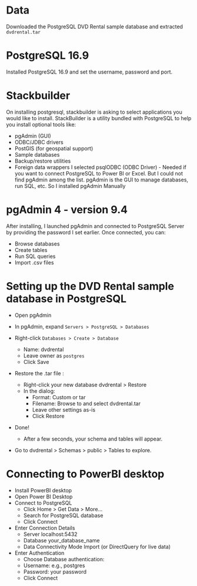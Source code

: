 # **Data**
Downloaded the PostgreSQL DVD Rental sample database and extracted `dvdrental.tar`

# **PostgreSQL 16.9**
Installed PostgreSQL 16.9 and set the username, password and port.

# **Stackbuilder**
On installing postgresql, stackbuilder is asking to select applications you would like to install.
StackBuilder is a utility bundled with PostgreSQL to help you install optional tools like:
  * pgAdmin (GUI)
  * ODBC/JDBC drivers
  * PostGIS (for geospatial support)
  * Sample databases
  * Backup/restore utilities
  * Foreign data wrappers
I selected psqlODBC (ODBC Driver) - Needed if you want to connect PostgreSQL to Power BI or Excel.
But I could not find pgAdmin among the list. pgAdmin is the GUI to manage databases, run SQL, etc.
So I installed pgAdmin Manually

# **pgAdmin 4 - version 9.4**
After installing, I launched pgAdmin and connected to PostgreSQL Server by providing the password I set earlier.
Once connected, you can:
  * Browse databases
  * Create tables
  * Run SQL queries
  * Import .csv files

# **Setting up the DVD Rental sample database in PostgreSQL**
* Open pgAdmin
* In pgAdmin, expand `Servers > PostgreSQL > Databases`
* Right-click `Databases > Create > Database`
  * Name: dvdrental
  * Leave owner as `postgres`
  * Click Save

* Restore the .tar file :
  * Right-click your new database dvdrental > Restore
  * In the dialog:
     * Format: Custom or tar
     * Filename: Browse to and select dvdrental.tar
     * Leave other settings as-is
     * Click Restore
* Done!
  * After a few seconds, your schema and tables will appear.
* Go to dvdrental > Schemas > public > Tables to explore.

# **Connecting to PowerBI desktop**
* Install PowerBI desktop
* Open Power BI Desktop
* Connect to PostgreSQL
  * Click Home > Get Data > More...
  * Search for PostgreSQL database
  * Click Connect
* Enter Connection Details
  * Server	localhost:5432
  * Database	your_database_name
  * Data Connectivity Mode	Import (or DirectQuery for live data)
* Enter Authentication
  * Choose Database authentication:
   * Username: e.g., postgres
   * Password: your password
   * Click Connect 
